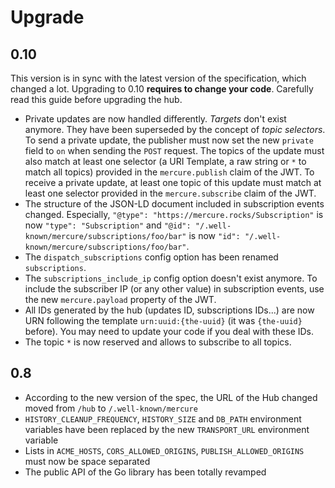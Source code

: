 # Upgrade

## 0.10

This version is in sync with the latest version of the specification, which changed a lot. Upgrading to 0.10 **requires to change your code**. Carefully read this guide before upgrading the hub.

* Private updates are now handled differently. *Targets* don't exist anymore. They have been superseded by the concept of *topic selectors*.
  To send a private update, the publisher must now set the new `private` field to `on` when sending the `POST` request. The topics of the update must also match at least one selector (a URI Template, a raw string or `*` to match all topics) provided in the `mercure.publish` claim of the JWT.
  To receive a private update, at least one topic of this update must match at least one selector provided in the `mercure.subscribe` claim of the JWT.
* The structure of the JSON-LD document included in subscription events changed. Especially, `"@type": "https://mercure.rocks/Subscription"` is now `"type": "Subscription"` and `"@id": "/.well-known/mercure/subscriptions/foo/bar"` is now `"id": "/.well-known/mercure/subscriptions/foo/bar"`.
* The `dispatch_subscriptions` config option has been renamed `subscriptions`.
* The `subscriptions_include_ip` config option doesn't exist anymore. To include the subscriber IP (or any other value) in subscription events, use the new `mercure.payload` property of the JWT.
* All IDs generated by the hub (updates ID, subscriptions IDs...) are now URN following the template `urn:uuid:{the-uuid}` (it was `{the-uuid}` before). You may need to update your code if you deal with these IDs.
* The topic `*` is now reserved and allows to subscribe to all topics.

## 0.8

* According to the new version of the spec, the URL of the Hub changed moved from `/hub` to `/.well-known/mercure`
* `HISTORY_CLEANUP_FREQUENCY`, `HISTORY_SIZE` and `DB_PATH` environment variables have been replaced by the new `TRANSPORT_URL` environment variable
* Lists in `ACME_HOSTS`, `CORS_ALLOWED_ORIGINS`, `PUBLISH_ALLOWED_ORIGINS` must now be space separated
* The public API of the Go library has been totally revamped

